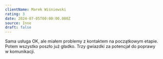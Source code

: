 ```yaml
---
clientName: Marek Wiśniewski
rating: 3
date: 2024-07-05T00:00:00.000Z
source: Inne
draft: false
---
```


Sama usługa OK, ale miałem problemy z kontaktem na początkowym etapie. Potem wszystko poszło już gładko. Trzy gwiazdki za potencjał do poprawy w komunikacji.
